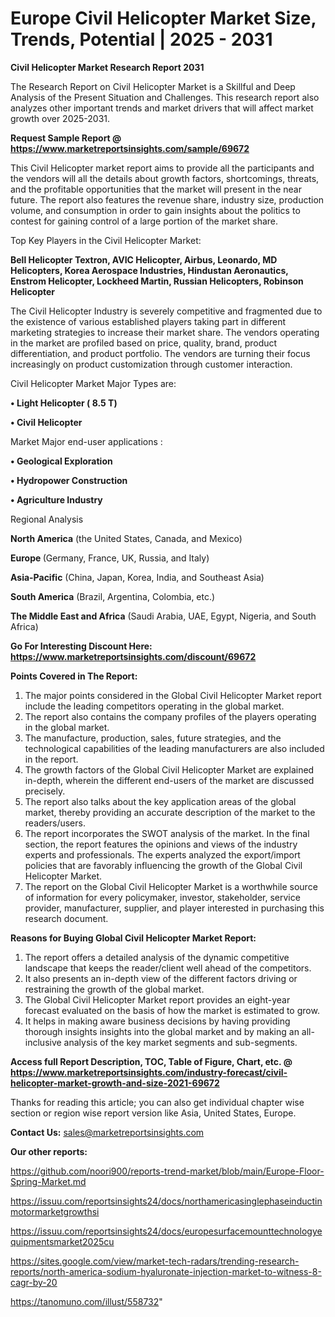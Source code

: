 # Europe Civil Helicopter Market Size, Trends, Potential | 2025 - 2031

<strong>Civil Helicopter Market Research Report 2031</strong>

The Research Report on Civil Helicopter Market is a Skillful and Deep Analysis of the Present Situation and Challenges. This research report also analyzes other important trends and market drivers that will affect market growth over 2025-2031.

<strong>Request Sample Report @ <a href=https://www.marketreportsinsights.com/sample/69672>https://www.marketreportsinsights.com/sample/69672</a></strong>

This Civil Helicopter market report aims to provide all the participants and the vendors will all the details about growth factors, shortcomings, threats, and the profitable opportunities that the market will present in the near future. The report also features the revenue share, industry size, production volume, and consumption in order to gain insights about the politics to contest for gaining control of a large portion of the market share.

Top Key Players in the Civil Helicopter Market:

<strong>Bell Helicopter Textron, AVIC Helicopter, Airbus, Leonardo, MD Helicopters, Korea Aerospace Industries, Hindustan Aeronautics, Enstrom Helicopter, Lockheed Martin, Russian Helicopters, Robinson Helicopter</strong>

The Civil Helicopter Industry is severely competitive and fragmented due to the existence of various established players taking part in different marketing strategies to increase their market share. The vendors operating in the market are profiled based on price, quality, brand, product differentiation, and product portfolio. The vendors are turning their focus increasingly on product customization through customer interaction.

Civil Helicopter Market Major Types are:

<strong>• Light Helicopter ( 8.5 T)

• Civil Helicopter</strong>

Market Major end-user applications :

<strong>• Geological Exploration

• Hydropower Construction

• Agriculture Industry</strong>

Regional Analysis

</u><strong><b>North America</b></strong> (the United States, Canada, and Mexico)

<strong><b>Europe </b></strong>(Germany, France, UK, Russia, and Italy)

<strong><b>Asia-Pacific</b></strong> (China, Japan, Korea, India, and Southeast Asia)

<strong><b>South America</b></strong> (Brazil, Argentina, Colombia, etc.)

<strong><b>The Middle East and Africa</b></strong> (Saudi Arabia, UAE, Egypt, Nigeria, and South Africa)

<strong>Go For Interesting Discount Here: <a href=https://www.marketreportsinsights.com/discount/69672>https://www.marketreportsinsights.com/discount/69672</a></strong>

<strong>Points Covered in The Report:</strong>
<ol>
  <li>The major points considered in the Global Civil Helicopter Market report include the leading competitors operating in the global market.</li>
  <li>The report also contains the company profiles of the players operating in the global market.</li>
  <li>The manufacture, production, sales, future strategies, and the technological capabilities of the leading manufacturers are also included in the report.</li>
  <li>The growth factors of the Global Civil Helicopter Market are explained in-depth, wherein the different end-users of the market are discussed precisely.</li>
  <li>The report also talks about the key application areas of the global market, thereby providing an accurate description of the market to the readers/users.</li>
  <li>The report incorporates the SWOT analysis of the market. In the final section, the report features the opinions and views of the industry experts and professionals. The experts analyzed the export/import policies that are favorably influencing the growth of the Global Civil Helicopter Market.</li>
  <li>The report on the Global Civil Helicopter Market is a worthwhile source of information for every policymaker, investor, stakeholder, service provider, manufacturer, supplier, and player interested in purchasing this research document.</li>
</ol>
<strong>Reasons for Buying Global Civil Helicopter Market Report:</strong>

<ol>
  <li>The report offers a detailed analysis of the dynamic competitive landscape that keeps the reader/client well ahead of the competitors.</li>
  <li>It also presents an in-depth view of the different factors driving or restraining the growth of the global market.</li>
  <li>The Global Civil Helicopter Market report provides an eight-year forecast evaluated on the basis of how the market is estimated to grow.</li>
  <li>It helps in making aware business decisions by having providing thorough insights insights into the global market and by making an all-inclusive analysis of the key market segments and sub-segments.</li>
</ol>
<strong>Access full Report Description, TOC, Table of Figure, Chart, etc. @ <a href=https://www.marketreportsinsights.com/industry-forecast/civil-helicopter-market-growth-and-size-2021-69672>https://www.marketreportsinsights.com/industry-forecast/civil-helicopter-market-growth-and-size-2021-69672</a></strong>


Thanks for reading this article; you can also get individual chapter wise section or region wise report version like Asia, United States, Europe.

<strong>Contact Us:</strong>
sales@marketreportsinsights.com

<strong>Our other reports:</strong>

<a href=https://github.com/noori900/reports-trend-market/blob/main/Europe-Floor-Spring-Market.md>https://github.com/noori900/reports-trend-market/blob/main/Europe-Floor-Spring-Market.md</a>

<a href=https://issuu.com/reportsinsights24/docs/northamericasinglephaseinductinmotormarketgrowthsi>https://issuu.com/reportsinsights24/docs/northamericasinglephaseinductinmotormarketgrowthsi</a>

<a href=https://issuu.com/reportsinsights24/docs/europesurfacemounttechnologyequipmentsmarket2025cu>https://issuu.com/reportsinsights24/docs/europesurfacemounttechnologyequipmentsmarket2025cu</a>

<a href=https://sites.google.com/view/market-tech-radars/trending-research-reports/north-america-sodium-hyaluronate-injection-market-to-witness-8-cagr-by-20>https://sites.google.com/view/market-tech-radars/trending-research-reports/north-america-sodium-hyaluronate-injection-market-to-witness-8-cagr-by-20</a>

<a href=https://tanomuno.com/illust/558732>https://tanomuno.com/illust/558732</a>"

